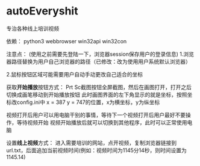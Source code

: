 # autoEveryshit
专治各种线上培训视频

依赖：
python3
webbrowser
win32api
win32con

注意点：
(使用之前需要先登陆一下，浏览器session保存用户的登录信息)
1.浏览器路径替换为用户自己浏览器的路径（已修改：改为使用用户系统默认浏览器）

2.鼠标按钮区域可能需要用户自动手动更改自己适合的坐标

获取**开始播放**按钮方式：
Prt Sc截图按钮全屏截图，然后在画图打开，打开之后切换成画笔移动到开始播放按钮
此时画图界面的左下角显示的就是坐标，按照坐标改config.ini中 x = 387 y = 747的位置，x为横坐标，y为纵坐标

视频打开后用户可以用电脑干别的事情，等待下一个视频打开后用户最好不要操作，等待视频开始
视频开始播放后就可以切换到其他程序，此时可以正常使用电脑

设置**线上视频**方式：
进入需要培训的网站，点开视频，复制浏览器链接到url.txt，后面追加当前视频时间(例如：视频时间为1145分14秒，则时间设置为1145.14)